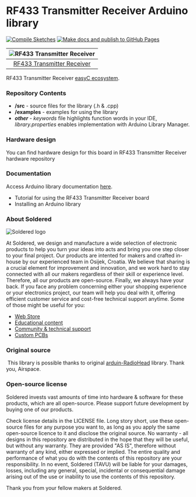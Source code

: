 # RF433 Transmitter Receiver Arduino library

[![Compile Sketches](http://github-actions.40ants.com/e-radionicacom/Soldered-RF433-Receiver-Transmitter-Arduino-Library/matrix.svg?branch=dev&only=Compile%20Sketches)](https://github.com/e-radionicacom/Soldered-RF433-Receiver-Transmitter-Arduino-Library/actions/workflows/compile_test.yml)
[![Make docs and publish to GitHub Pages](https://github.com/e-radionicacom/Soldered-RF433-Receiver-Transmitter-Arduino-Library/actions/workflows/make_docs.yml/badge.svg?branch=dev)](https://github.com/e-radionicacom/Soldered-RF433-Receiver-Transmitter-Arduino-Library/actions/workflows/make_docs.yml)

| ![RF433 Transmitter Receiver](https://upload.wikimedia.org/wikipedia/commons/8/8f/Example_image.svg) |
| :---------------------------------------------------------------------------------------------: |
| [RF433 Transmitter Receiver](https://www.solde.red/101224)                                                            |

RF433 Transmitter Receiver [easyC ecosystem](https://www.soldered.com/easyC). 

### Repository Contents
- **/src** - source files for the library (.h & .cpp)
- **/examples** - examples for using the library
- ***other*** - *keywords* file highlights function words in your IDE, *library.properties* enables implementation with Arduino Library Manager.

### Hardware design
You can find hardware design for this board in RF433 Transmitter Receiver hardware repository

### Documentation

Access Arduino library documentation [here](https://e-radionicacom.github.io/Soldered-RF433-Receiver-Transmitter-Arduino-Library/).

- Tutorial for using the RF433 Transmitter Receiver board
- Installing an Arduino library

### About Soldered
![Soldered logo](https://raw.githubusercontent.com/e-radionicacom/Soldered-RF433-Receiver-Transmitter-Arduino-Library/dev/extras/Logo%20horizontal-2.svg)

At Soldered, we design and manufacture a wide selection of electronic products to help you turn your ideas into acts and bring you one step closer to your final project. Our products are intented for makers and crafted in-house by our experienced team in Osijek, Croatia. We believe that sharing is a crucial element for improvement and innovation, and we work hard to stay connected with all our makers regardless of their skill or experience level. Therefore, all our products are open-source. Finally, we always have your back. If you face any problem concerning either your shopping experience or your electronics project, our team will help you deal with it, offering efficient customer service and cost-free technical support anytime. Some of those might be useful for you:

- [Web Store](https://www.soldered.com)
- [Educational content](https://learn.soldered.com)
- [Community & technical support](https://community.soldered.com)
- [Custom PCBs](https://pcb.soldered.com)


### Original source
​
This library is possible thanks to original [arduin-RadioHead](http://www.airspayce.com/mikem/arduino/RadioHead/) library. Thank you, Airspace. 


### Open-source license
Soldered invests vast amounts of time into hardware & software for these products, which are all open-source. Please support future development by buying one of our products. 

Check license details in the LICENSE file. Long story short, use these open-source files for any purpose you want to, as long as you apply the same open-source licence to it and disclose the original source. No warranty - all designs in this repository are distributed in the hope that they will be useful, but without any warranty. They are provided "AS IS", therefore without warranty of any kind, either expressed or implied. The entire quality and performance of what you do with the contents of this repository are your responsibility. In no event, Soldered (TAVU) will be liable for your damages, losses, including any general, special, incidental or consequential damage arising out of the use or inability to use the contents of this repository. 

Thank you from your fellow makers at Soldered.

